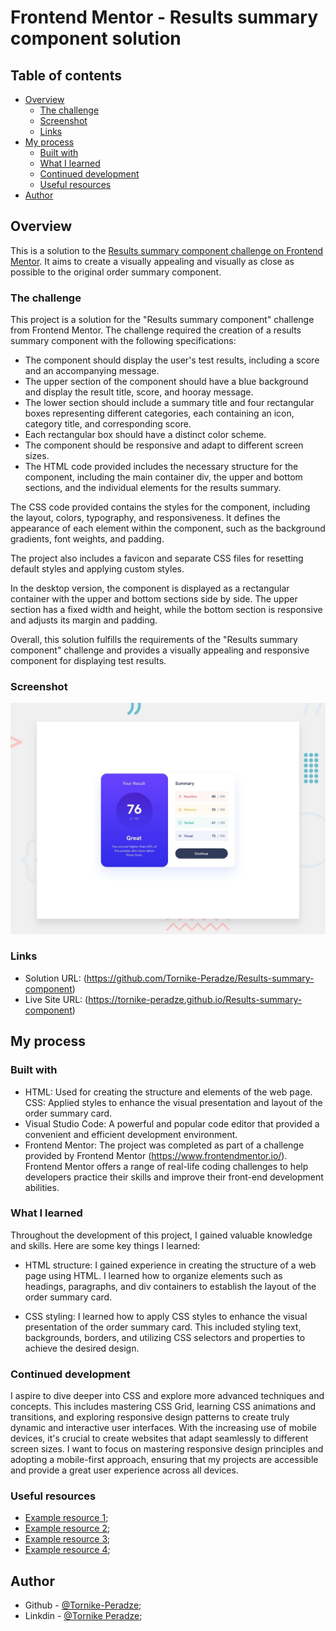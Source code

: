 # Frontend Mentor - Results summary component solution

## Table of contents

- [Overview](#overview)
  - [The challenge](#the-challenge)
  - [Screenshot](#screenshot)
  - [Links](#links)
- [My process](#my-process)
  - [Built with](#built-with)
  - [What I learned](#what-i-learned)
  - [Continued development](#continued-development)
  - [Useful resources](#useful-resources)
- [Author](#author)

## Overview

This is a solution to the [Results summary component challenge on Frontend Mentor](https://www.frontendmentor.io/challenges/results-summary-component-CE_K6s0maV). It aims to create a visually appealing and visually as close as possible to the original order summary component.

### The challenge

This project is a solution for the "Results summary component" challenge from Frontend Mentor. The challenge required the creation of a results summary component with the following specifications:

- The component should display the user's test results, including a score and an accompanying message.
- The upper section of the component should have a blue background and display the result title, score, and hooray message.
- The lower section should include a summary title and four rectangular boxes representing different categories, each containing an icon, category title, and corresponding score.
- Each rectangular box should have a distinct color scheme.
- The component should be responsive and adapt to different screen sizes.
- The HTML code provided includes the necessary structure for the component, including the main container div, the upper and bottom sections, and the individual elements for the results summary.

The CSS code provided contains the styles for the component, including the layout, colors, typography, and responsiveness. It defines the appearance of each element within the component, such as the background gradients, font weights, and padding.

The project also includes a favicon and separate CSS files for resetting default styles and applying custom styles.

In the desktop version, the component is displayed as a rectangular container with the upper and bottom sections side by side. The upper section has a fixed width and height, while the bottom section is responsive and adjusts its margin and padding.

Overall, this solution fulfills the requirements of the "Results summary component" challenge and provides a visually appealing and responsive component for displaying test results.

### Screenshot

![Webpage Preview](./design/desktop-preview.jpg)

### Links

- Solution URL: (https://github.com/Tornike-Peradze/Results-summary-component)
- Live Site URL: (https://tornike-peradze.github.io/Results-summary-component)

## My process

### Built with

- HTML: Used for creating the structure and elements of the web page.
  CSS: Applied styles to enhance the visual presentation and layout of the order summary card.
- Visual Studio Code: A powerful and popular code editor that provided a convenient and efficient development environment.
- Frontend Mentor: The project was completed as part of a challenge provided by Frontend Mentor (https://www.frontendmentor.io/). Frontend Mentor offers a range of real-life coding challenges to help developers practice their skills and improve their front-end development abilities.

### What I learned

Throughout the development of this project, I gained valuable knowledge and skills. Here are some key things I learned:

- HTML structure: I gained experience in creating the structure of a web page using HTML. I learned how to organize elements such as headings, paragraphs, and div containers to establish the layout of the order summary card.

- CSS styling: I learned how to apply CSS styles to enhance the visual presentation of the order summary card. This included styling text, backgrounds, borders, and utilizing CSS selectors and properties to achieve the desired design.

### Continued development

I aspire to dive deeper into CSS and explore more advanced techniques and concepts. This includes mastering CSS Grid, learning CSS animations and transitions, and exploring responsive design patterns to create truly dynamic and interactive user interfaces. With the increasing use of mobile devices, it's crucial to create websites that adapt seamlessly to different screen sizes. I want to focus on mastering responsive design principles and adopting a mobile-first approach, ensuring that my projects are accessible and provide a great user experience across all devices.

### Useful resources

- [Example resource 1](https://www.w3schools.com/);
- [Example resource 2](https://developer.mozilla.org/en-US/);
- [Example resource 3](https://www.freecodecamp.org/learn/2022/responsive-web-design/);
- [Example resource 4](https://www.youtube.com/@WebDevSimplified);

## Author

- Github - [@Tornike-Peradze](https://github.com/Tornike-Peradze);
- Linkdin - [@Tornike Peradze](https://www.linkedin.com/in/tornike-peradze-ab508a1a4/);
